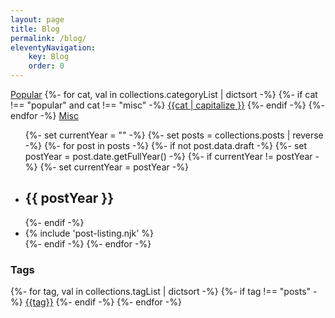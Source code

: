 ```yaml
---
layout: page
title: Blog
permalink: /blog/
eleventyNavigation:
    key: Blog
    order: 0
---
```


<div class="blog two-col">
    <div>
        <div class="tags tags--buttons">
            <a href="/categories/popular">Popular</a>
            {%- for cat, val in collections.categoryList | dictsort -%}
                {%- if cat !== "popular" and cat !== "misc" -%}
                    <a href="/categories/{{cat}}">{{cat | capitalize }}</a>
                {%- endif -%}
            {%- endfor -%}
            <a href="/categories/misc">Misc</a>
        </div>
        <ul class="unstyled post-list">
            {%- set currentYear = "" -%}
            {%- set posts = collections.posts | reverse -%}
            {%- for post in posts -%}
                {%- if not post.data.draft -%}
                    {%- set postYear = post.date.getFullYear() -%}
                    {%- if currentYear != postYear -%}
                        {%- set currentYear = postYear -%}
                        <li class="post-list__year">
                            <h2>{{ postYear }}</h2>
                        </li>
                    {%- endif -%}
                    <li>{% include 'post-listing.njk' %}</li>
                {%- endif -%}
            {%- endfor -%}
        </ul>
    </div>
    <div>
        <h3>Tags</h3>
        <div class="tags tags--links">
            {%- for tag, val in collections.tagList | dictsort -%}
                {%- if tag !== "posts" -%}
                    <a href="/tags/{{tag}}">{{tag}}</a>
                {%- endif -%}
            {%- endfor -%}
        </div>
    </div>
</div>
